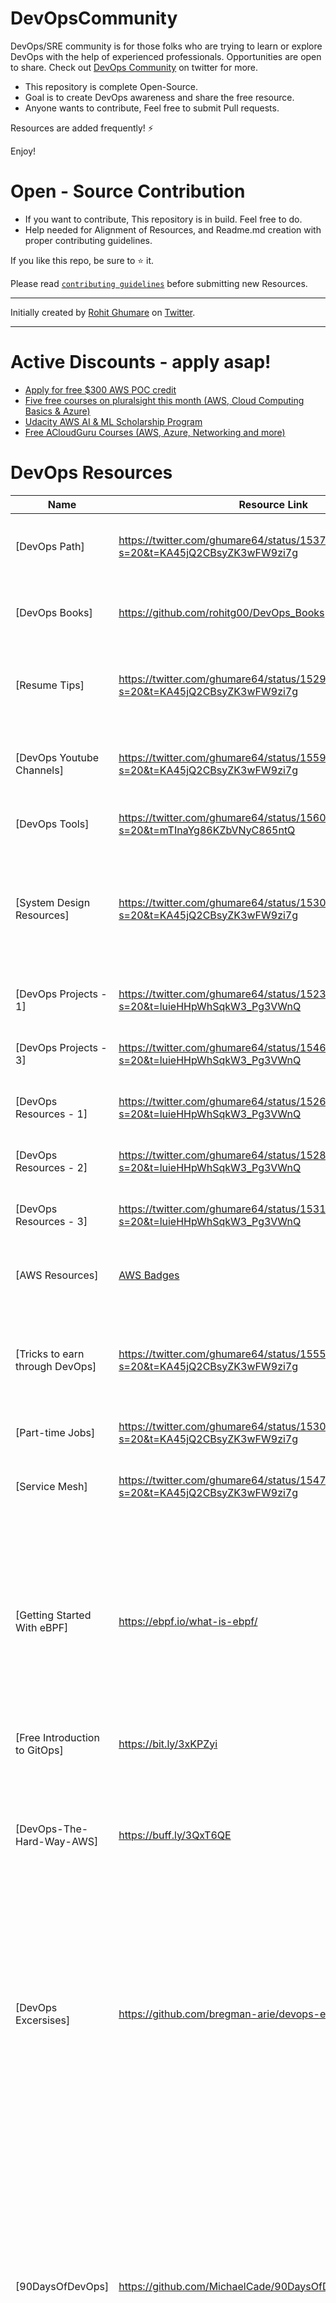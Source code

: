 # DevOpsCommunity
DevOps/SRE community is for those folks who are trying to learn or explore DevOps with the help of experienced professionals. Opportunities are open to share. 
Check out [DevOps Community](https://twitter.com/i/communities/1523681883384549376) on twitter for more.

* This repository is complete Open-Source.
* Goal is to create DevOps awareness and share the free resource.
* Anyone wants to contribute, Feel free to submit Pull requests.

Resources are added frequently! ⚡

Enjoy!

# Open - Source Contribution

* If you want to contribute, This repository is in build. Feel free to do.
* Help needed for Alignment of Resources, and Readme.md creation with proper contributing guidelines.

If you like this repo, be sure to ⭐ it.

Please read [`contributing guidelines`](https://github.com/rohitg00/DevOpsCommunity/blob/main/contributing.md) before submitting new Resources.

--- 

Initially created by [Rohit Ghumare](https://github.com/rohitg00/) on [Twitter](https://twitter.com/ghumare64).

---
# Active Discounts - apply asap!

* [Apply for free $300 AWS POC credit](https://bit.ly/3ssytMj)
* [Five free courses on pluralsight this month (AWS, Cloud Computing Basics & Azure)](https://bit.ly/3Ics9hm)
* [Udacity AWS AI & ML Scholarship Program](https://bit.ly/393PlBy)
* [Free ACloudGuru Courses (AWS, Azure, Networking and more)](https://bit.ly/3rOh5Rh)

# DevOps Resources
Name | Resource Link | Information
------ | ------- | --------------
[DevOps Path] | https://twitter.com/ghumare64/status/1537460982582128641?s=20&t=KA45jQ2CBsyZK3wFW9zi7g | Recommended by me, If focusing on the Job Interview
[DevOps Books] | https://github.com/rohitg00/DevOps_Books | Respository created to host every free DevOps books available
[Resume Tips] | https://twitter.com/ghumare64/status/1529346650468012032?s=20&t=KA45jQ2CBsyZK3wFW9zi7g | This tweet contains - Resume tips and my own latex  resume template
[DevOps Youtube Channels] | https://twitter.com/ghumare64/status/1559771038895853568?s=20&t=KA45jQ2CBsyZK3wFW9zi7g | This tweet contains - Youtube video channels to learn DevOps free of cost.
[DevOps Tools] | https://twitter.com/ghumare64/status/1560892185842941953?s=20&t=mTInaYg86KZbVNyC865ntQ | I personally use this DevOps tools
[System Design Resources] | https://twitter.com/ghumare64/status/1530525871366230017?s=20&t=KA45jQ2CBsyZK3wFW9zi7g | This tweet contains - Resources to learn System Design. 🤖 System Design is the essential part of SDE/SRE Interviews.
[DevOps Projects - 1] | https://twitter.com/ghumare64/status/1523372831513673729?s=20&t=luieHHpWhSqkW3_Pg3VWnQ | 5 DevOps Projects that will get you a job
[DevOps Projects - 3] | https://twitter.com/ghumare64/status/1546127603282710530?s=20&t=luieHHpWhSqkW3_Pg3VWnQ | "Anna Afamefuna, Thanks for curation"
[DevOps Resources - 1] | https://twitter.com/ghumare64/status/1526398860389519361?s=20&t=luieHHpWhSqkW3_Pg3VWnQ | This is part 1 of some DevOps resources
[DevOps Resources - 2] | https://twitter.com/ghumare64/status/1528377875044663296?s=20&t=luieHHpWhSqkW3_Pg3VWnQ | This is part 2 of some DevOps resources
[DevOps Resources - 3] | https://twitter.com/ghumare64/status/1531885835150233600?s=20&t=luieHHpWhSqkW3_Pg3VWnQ | This is part 3 of some DevOps resources
[AWS Resources] | [AWS Badges](https://aws.amazon.com/training/badges/) | Learn AWS skills and earn AWS digital badges for FREE!
[Tricks to earn through DevOps] | https://twitter.com/ghumare64/status/1555793156847063040?s=20&t=KA45jQ2CBsyZK3wFW9zi7g | This tweet contains - Tips and tricks to earn more than 50$/hr+ with DevOps and powerful content.
[Part-time Jobs] | https://twitter.com/ghumare64/status/1530242128139259905?s=20&t=KA45jQ2CBsyZK3wFW9zi7g | Learn about part-time jobs in DevOps
[Service Mesh] | https://twitter.com/ghumare64/status/1547812558295670784?s=20&t=KA45jQ2CBsyZK3wFW9zi7g | Different resources to learn service mesh free of cost
[Getting Started With eBPF] | https://ebpf.io/what-is-ebpf/ | eBPF (which is no longer an acronym for anything) is a revolutionary technology with origins in the Linux kernel that can run sandboxed programs in a privileged context such as the operating system kernel.
[Free Introduction to GitOps] | https://bit.ly/3xKPZyi |  Linux Foundation course
[DevOps-The-Hard-Way-AWS] | https://buff.ly/3QxT6QE | This repository contains free labs for setting up an entire workflow and DevOps environment from a real-world perspective in AWS
[DevOps Excersises] | https://github.com/bregman-arie/devops-exercises | Linux, Jenkins, AWS, SRE, Prometheus, Docker, Python, Ansible, Git, Kubernetes, Terraform, OpenStack, SQL, NoSQL, Azure, GCP, DNS, Elastic, Network, Virtualization. DevOps Interview Questions
[90DaysOfDevOps] | https://github.com/MichaelCade/90DaysOfDevOps | This repository is my documenting repository for learning the world of DevOps. I started this journey on the 1st January 2022 and I plan to run to March 31st for a complete 90-day romp on spending an hour a day including weekends to get a foundational knowledge across a lot of different areas that make up DevOps.
{Learn DevOps] | https://github.com/dwyl/learn-devops | 🚧 Learn the craft of "DevOps" (Developer Operations) to Deploy your App and Monitor it so it stays "Up"!
{Awesome Learning] | https://github.com/Lets-DevOps/awesome-learning | A curated list for DevOps learning resources. Join the slack channel to discuss more.
[DevOps Academy] | https://github.com/devopsacademyau/academy | DevOps content, classes and exercises
📄 Github Gists | [1](https://t.co/gpWbgCKdrY) [2](https://t.co/jdQJtSYUjL) [3](https://t.co/OyObbwSbwf) [4](https://t.co/dDxC2TU0JW) [5](https://t.co/AvuBAnXzqK) [6](https://t.co/AvuBAnXzqK) [7](https://t.co/ThxJIAyM4U) [8](https://t.co/wyZ4Cg8lif) [9](https://t.co/2u83ClKLR8) | Application Security Interview Preparation questions
📚 Free e-Books | https://bit.ly/3LfMOma | The Container Security Book by Liz Rice
🧑‍💻 Github Repos - 1 | https://bit.ly/3ypmikg | Automated Vagrant Kubernetes Cluster Setup
🧑‍💻 Github Repos - 2 | https://bit.ly/3dGLCfw | Kubetools - A Curated List of Kubernetes Tools
🧑‍💻 Github Repos - 3 | https://bit.ly/3Kejxa5 | System Design Primer
☸️ Kubernetes course by CIVO | https://www.civo.com/academy | Kubernetes - An orchestration tool used to manage your containers and application
